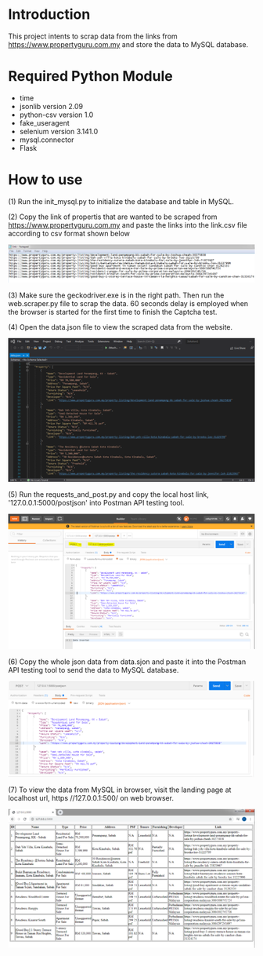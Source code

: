 # Introduction
This project intents to scrap data from the links from https://www.propertyguru.com.my and store the data to MySQL database.

# Required Python Module
- time
- jsonlib version 2.09
- python-csv version 1.0
- fake_useragent
- selenium version 3.141.0
- mysql.connector
- Flask

# How to use

(1) Run the init_mysql.py to initialize the database and table in MySQL.

(2) Copy the link of propertis that are wanted to be scraped from  https://www.propertyguru.com.my and paste the links into the link.csv file according to csv format shown below


  ![alt text](https://github.com/rafiqi1997/Property_Guru/blob/master/Images/link.PNG)
  

(3) Make sure the geckodriver.exe is in the right path. Then run the web.scraper.py file to scrap the data. 60 seconds delay is employed when the browser is started for the first time to finish the Captcha test.

(4) Open the data.json file to view the scraped data from the website.


  ![alt_text](https://github.com/rafiqi1997/Property_Guru/blob/master/Images/json.PNG)


(5) Run the requests_and_post.py and copy the local host link, '127.0.0.1:5000/postjson' into Postman API testing tool.


   ![alt_text](https://github.com/rafiqi1997/Property_Guru/blob/master/Images/postman.PNG)
   

(6) Copy the whole json data from data.sjon and paste it into the Postman API testing tool to send the data to MySQL database.


   ![alt_text](https://github.com/rafiqi1997/Property_Guru/blob/master/Images/data.PNG)
   

(7) To view the data from MySQL in browser, visit the landing page at localhost url, https //127.0.0.1:500/ on web browser.

   ![alt_text](https://github.com/rafiqi1997/Property_Guru/blob/master/Images/landing_page.PNG)
